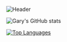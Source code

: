 ![Header](https://www.cyberstudios.io/wp-content/uploads/2016/07/Custom-Hardware-Software-Central-Coast-NSW_hires.jpg)

![Gary's GitHub stats](https://github-readme-stats.vercel.app/api?username=garymansted&show_icons=true&theme=gradient)

[![Top Languages](https://github-readme-stats.vercel.app/api/top-langs/?username=garymansted&layout=compact&theme=gradient)](https://github.com/garymansted/github-readme-stats)


<!--
**garymansted/garymansted** is a ✨ _special_ ✨ repository because its `README.md` (this file) appears on your GitHub profile.
tokyonight
Here are some ideas to get you started:

- 🔭 I’m currently working on ...
- 🌱 I’m currently learning ...
- 👯 I’m looking to collaborate on ...
- 🤔 I’m looking for help with ...
- 💬 Ask me about ...
- 📫 How to reach me: ...
- 😄 Pronouns: ...
- ⚡ Fun fact: ...
-->
